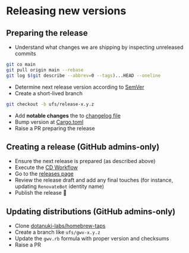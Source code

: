# Releasing new versions

## Preparing the release

- Understand what changes we are shipping by inspecting unreleased commits

```bash
git co main
git pull origin main --rebase
git log $(git describe --abbrev=0 --tags)...HEAD --oneline
```

- Determine next release version according to [SemVer](https://semver.org/)
- Create a short-lived branch

```bash
git checkout -b ufs/release-x.y.z
```

- Add **notable changes** the to [changelog file](https://github.com/dotanuki-labs/gradle-wrapper-validator/blob/main/docs/changelog.md)
- Bump version at [Cargo.toml](https://github.com/dotanuki-labs/gradle-wrapper-validator/blob/main/Cargo.toml#L3)
- Raise a PR preparing the release

## Creating a release (GitHub admins-only)

- Ensure the next release is prepared (as described above)
- Execute the [CD Workflow](https://github.com/dotanuki-labs/gradle-wrapper-validator/actions/workflows/cd.yml)
- Go to the [releases page](https://github.com/dotanuki-labs/gradle-wrapper-validator/releases)
- Review the release draft and add any final touches (for instance, updating `RenovateBot` identity name)
- Publish the release 🚀

## Updating distributions (GitHub admins-only)

- Clone [dotanuki-labs/homebrew-taps](https://github.com/dotanuki-labs/homebrew-taps)
- Create a branch like `ufs/gwv-x.y.z`
- Update the `gwv.rb` formula with proper version and checksums
- Raise a PR
